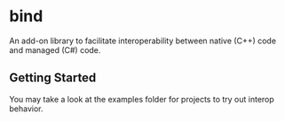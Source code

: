# bind

An add-on library to facilitate interoperability between
native (C++) code and managed (C#) code.

## Getting Started

You may take a look at the examples folder for projects to try out
interop behavior.
